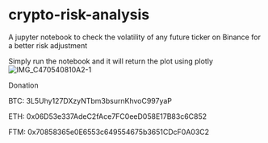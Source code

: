 # crypto-risk-analysis
A jupyter notebook to check the volatility of any future ticker on Binance for a better risk adjustment

Simply run the notebook and it will return the plot using plotly
![IMG_C470540810A2-1](https://user-images.githubusercontent.com/103450613/174138400-4f025cbd-823c-45e8-8a67-f56b4f85be06.JPEG)

Donation

BTC: 3L5Uhy127DXzyNTbm3bsurnKhvoC997yaP

ETH: 0x06D53e337AdeC2fAce7FC0eeD058E17B83c6C852

FTM: 0x70858365e0E6553c649554675b3651CDcF0A03C2
